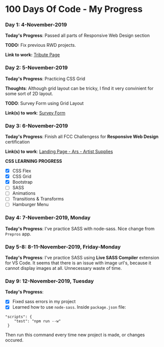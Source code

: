 # 100 Days Of Code - My Progress

### Day 1: 4-November-2019


**Today's Progress**: Passed all parts of Responsive Web Design section

**TODO:** Fix previous RWD projects.

**Link to work:** [Tribute Page](https://codepen.io/simin_ana/pen/MRwyVV)



### Day 2:  5-November-2019


**Today's Progress**: Practicing CSS Grid

**Thoughts**: Although grid layout can be tricky, I find it very convinient for some sort of 2D layout. 

**TODO**: Survey Form using Grid Layout

**Link(s) to work**: [Survey Form](https://codepen.io/simin_ana/pen/OGyQVY)



### Day 3: 6-November-2019

**Today's Progress**: Finish all FCC Challengess for **Responsive Web Design** certification

**Link(s) to work**: [Landing Page - Ars - Artist Supplies](https://codepen.io/simin_ana/pen/JjjLXqj)

**CSS LEARNING PROGRESS** 
- [x] CSS Flex 
- [x] CSS Grid
- [x] Bootstrap
- [ ] SASS
- [ ] Animations
- [ ] Transitions & Transforms
- [ ] Hamburger Menu

### Day 4: 7-November-2019, Monday

**Today's Progress**: I've practice SASS with node-sass. Nice change from `Prepros` app.

### Day 5-8: 8-11-November-2019, Friday-Monday

**Today's Progress**: I've practice SASS using **Live SASS Compiler** extension for VS Code. It seems that there is an issue with image url's, because it cannot display images at all. Unnecessary waste of time.

### Day 9: 12-November-2019, Tuesday

**Today's Progress**: 
 - [x] Fixed sass errors in my project
 - [x] Learned how to use `node-sass`. Inside 
`package.json` file:

```
"scripts": {
    "test": "npm run --w"
 }
  ```
  Then run this command every time new project is made, or changes occured.



